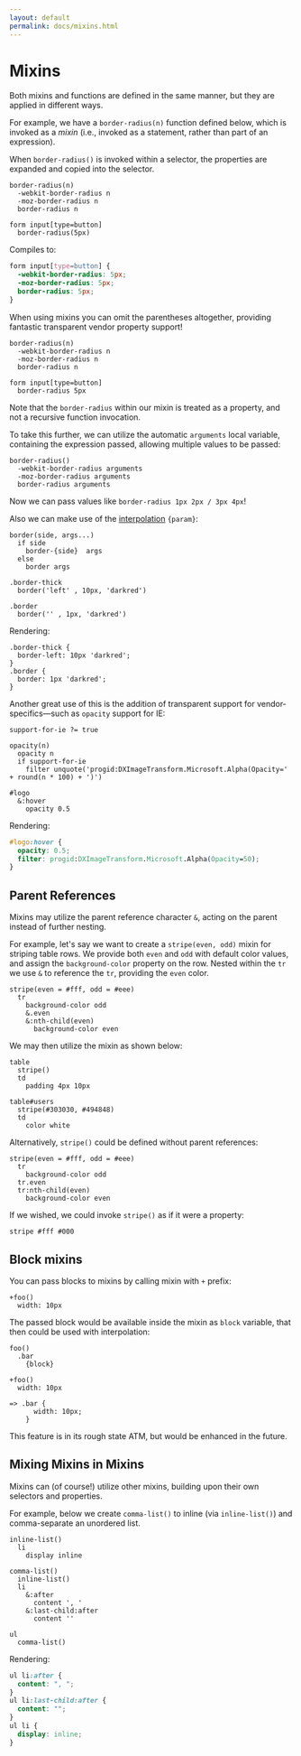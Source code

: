 ```yaml
---
layout: default
permalink: docs/mixins.html
---
```


# Mixins

Both mixins and functions are defined in the same manner, but they are applied in different ways. 

For example, we have a `border-radius(n)` function defined below, which is invoked as a _mixin_ (i.e., invoked as a statement, rather than part of an expression).

When `border-radius()` is invoked within a selector, the properties are expanded and copied into the selector.

```stylus
border-radius(n)
  -webkit-border-radius n
  -moz-border-radius n
  border-radius n

form input[type=button]
  border-radius(5px)
```

Compiles to:

```css
form input[type=button] {
  -webkit-border-radius: 5px;
  -moz-border-radius: 5px;
  border-radius: 5px;
}
```

When using mixins you can omit the parentheses altogether, providing fantastic transparent vendor property support!

```stylus
border-radius(n)
  -webkit-border-radius n
  -moz-border-radius n
  border-radius n

form input[type=button]
  border-radius 5px
```

Note that the `border-radius` within our mixin is treated as a property, and not a recursive function invocation. 

To take this further, we can utilize the automatic `arguments` local variable, containing the expression passed, allowing multiple values to be passed:

```stylus
border-radius()
  -webkit-border-radius arguments
  -moz-border-radius arguments
  border-radius arguments
```

Now we can pass values like `border-radius 1px 2px / 3px 4px`!

Also we can make use of the [interpolation](https://stylus-lang.com/docs/interpolation.html) `{param}`:

```stylus
border(side, args...)
  if side
    border-{side}  args
  else
    border args

.border-thick
  border('left' , 10px, 'darkred')

.border
  border('' , 1px, 'darkred')
```

Rendering: 
	
```stylus
.border-thick {
  border-left: 10px 'darkred';
}
.border {
  border: 1px 'darkred';
}
```

Another great use of this is the addition of transparent support for vendor-specifics—such as `opacity` support for IE:

```stylus
support-for-ie ?= true

opacity(n)
  opacity n
  if support-for-ie
    filter unquote('progid:DXImageTransform.Microsoft.Alpha(Opacity=' + round(n * 100) + ')')

#logo
  &:hover
    opacity 0.5
```

Rendering:

```css
#logo:hover {
  opacity: 0.5;
  filter: progid:DXImageTransform.Microsoft.Alpha(Opacity=50);
}
```

## Parent References

Mixins may utilize the parent reference character `&`, acting on the parent instead of further nesting. 
 
For example, let's say we want to create a `stripe(even, odd)` mixin for striping table rows. We provide both `even` and `odd` with default color values, and assign the `background-color` property on the row. Nested within the `tr` we use `&` to reference the `tr`, providing the `even` color.

```stylus
stripe(even = #fff, odd = #eee)
  tr
    background-color odd
    &.even
    &:nth-child(even)
      background-color even
```

We may then utilize the mixin as shown below:

```stylus
table
  stripe()
  td
    padding 4px 10px

table#users
  stripe(#303030, #494848)
  td
    color white
```

Alternatively, `stripe()` could be defined without parent references:

```stylus
stripe(even = #fff, odd = #eee)
  tr
    background-color odd
  tr.even
  tr:nth-child(even)
    background-color even
```

If we wished, we could invoke `stripe()` as if it were a property:

```stylus
stripe #fff #000
```

## Block mixins

You can pass blocks to mixins by calling mixin with `+` prefix:

```stylus
+foo()
  width: 10px
```

The passed block would be available inside the mixin as `block` variable, that then could be used with interpolation:

```stylus
foo()
  .bar
    {block}

+foo()
  width: 10px

=> .bar {
      width: 10px;
    }
```

This feature is in its rough state ATM, but would be enhanced in the future.

## Mixing Mixins in Mixins

Mixins can (of course!) utilize other mixins, building upon their own selectors and properties. 
 
For example, below we create `comma-list()` to inline (via `inline-list()`) and comma-separate an unordered list.
 
```stylus
inline-list()
  li
    display inline

comma-list()
  inline-list()
  li
    &:after
      content ', '
    &:last-child:after
      content ''

ul
  comma-list()
```

Rendering:

```css
ul li:after {
  content: ", ";
}
ul li:last-child:after {
  content: "";
}
ul li {
  display: inline;
}
```
